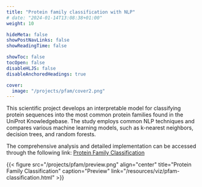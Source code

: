 ```yaml
---
title: "Protein family classification with NLP"
# date: "2024-01-14T13:08:38+01:00"
weight: 10

hideMeta: false
showPostNavLinks: false
showReadingTime: false

showToc: false
tocOpen: false
disableHLJS: false
disableAnchoredHeadings: true

cover:
  image: "/projects/pfam/cover2.png"
---
```


This scientific project develops an interpretable model for classifying protein sequences into the most common protein families found in the UniProt Knowledgebase. The study employs common NLP techniques and compares various machine learning models, such as k-nearest neighbors, decision trees, and random forests.

The comprehensive analysis and detailed implementation can be accessed through the following link:
[Protein Family Classification](/resources/viz/pfam-classification.html)

{{< figure src="/projects/pfam/preview.png" align="center" title="Protein Family Classification" caption="Preview" link="/resources/viz/pfam-classification.html" >}}
